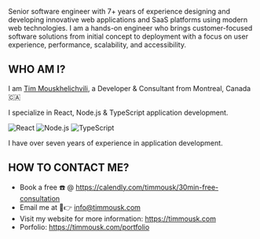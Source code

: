 Senior software engineer with 7+ years of experience designing and developing innovative web applications and SaaS platforms using modern web technologies. I am a hands-on engineer who brings customer-focused software solutions from initial concept to deployment with a focus on user experience, performance, scalability, and accessibility.

## WHO AM I?
I am [Tim Mouskhelichvili](https://timmousk.com), a Developer & Consultant from Montreal, Canada 🇨🇦

I specialize in React, Node.js & TypeScript application development.

![React](https://img.shields.io/badge/-React-/?style=flat-square&logo=react&logoColor=FFF&color=blue)
![Node.js](https://img.shields.io/badge/-Node.js-/?style=flat-square&logo=node.js&logoColor=FFF&color=green)
![TypeScript](https://img.shields.io/badge/-Typescript-/?style=flat-square&logo=javascript&logoColor=FFF&color=2f74c0)

I have over seven years of experience in application development.

## HOW TO CONTACT ME?
* Book a free ☎️ @ https://calendly.com/timmousk/30min-free-consultation
* Email me at 📧👉 info@timmousk.com
* Visit my website for more information: https://timmousk.com
* Porfolio: https://timmousk.com/portfolio
